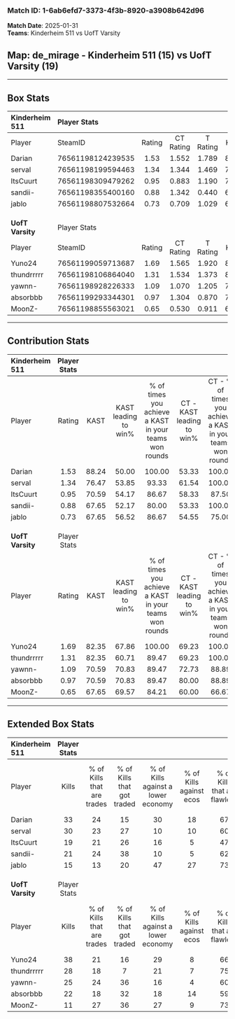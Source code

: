 ### Match ID: 1-6ab6efd7-3373-4f3b-8920-a3908b642d96  
**Match Date**: 2025-01-31  
**Teams**: Kinderheim 511 vs UofT Varsity  

## **Map**: de_mirage - Kinderheim 511 (15) vs UofT Varsity (19)  
---  

## Box Stats  

| **Kinderheim 511** | Player Stats      |        |           |          |       |       |       |         |        |      |     |
| :- | :- | :-: | :-: | :-: | :-: | :-: | :-: | :-: | :-: | :-: | :-: |
| Player             | SteamID           | Rating | CT Rating | T Rating | KAST  |  ADR  | Kills | Assists | Deaths | K/D  | HS% |
| Darian             | 76561198124239535 |  1.53  |   1.552   |  1.789   | 88.24 | 102.1 |  33   |    6    |   23   | 1.43 | 69  |
| serval             | 76561198199594463 |  1.34  |   1.344   |  1.469   | 76.47 | 96.9  |  30   |    8    |   24   | 1.25 | 30  |
| ItsCuurt           | 76561198309479262 |  0.95  |   0.883   |  1.190   | 70.59 | 66.2  |  19   |   12    |   23   | 0.83 | 47  |
| sandii-            | 76561198355400160 |  0.88  |   1.342   |  0.440   | 67.65 | 67.6  |  21   |    6    |   28   | 0.75 | 47  |
| jablo              | 76561198807532664 |  0.73  |   0.709   |  1.029   | 67.65 | 54.6  |  15   |    9    |   26   | 0.58 | 53  |
|                    |                   |        |           |          |       |       |       |         |        |      |     |
|                    |                   |        |           |          |       |       |       |         |        |      |     |
|                    |                   |        |           |          |       |       |       |         |        |      |     |
| **UofT Varsity**   | Player Stats      |        |           |          |       |       |       |         |        |      |     |
| Player             | SteamID           | Rating | CT Rating | T Rating | KAST  |  ADR  | Kills | Assists | Deaths | K/D  | HS% |
| Yuno24             | 76561199059713687 |  1.69  |   1.565   |  1.920   | 82.35 | 115.0 |  38   |   12    |   22   | 1.73 | 44  |
| thundrrrrr         | 76561198106864040 |  1.31  |   1.534   |  1.373   | 82.35 | 80.6  |  28   |    7    |   22   | 1.27 | 35  |
| yawnn-             | 76561198928226333 |  1.09  |   1.070   |  1.205   | 70.59 | 74.4  |  25   |    7    |   24   | 1.04 | 68  |
| absorbbb           | 76561199293344301 |  0.97  |   1.304   |  0.870   | 70.59 | 70.1  |  22   |   12    |   27   | 0.81 | 36  |
| MoonZ-             | 76561198855563021 |  0.65  |   0.530   |  0.911   | 67.65 | 48.4  |  11   |    8    |   23   | 0.48 | 45  |
---  

## Contribution Stats  

| **Kinderheim 511** | Player Stats |       |                      |                                                        |                           |                                                             |                          |                                                            |
| :- | :-: | :-: | :-: | :-: | :-: | :-: | :-: | :-: |
| Player             |    Rating    | KAST  | KAST leading to win% | % of times you achieve a KAST in your teams won rounds | CT - KAST leading to win% | CT - % of times you achieve a KAST in your teams won rounds | T - KAST leading to win% | T - % of times you achieve a KAST in your teams won rounds |
| Darian             |     1.53     | 88.24 |        50.00         |                         100.00                         |           53.33           |                           100.00                            |          46.67           |                           100.00                           |
| serval             |     1.34     | 76.47 |        53.85         |                         93.33                          |           61.54           |                           100.00                            |          46.15           |                           85.71                            |
| ItsCuurt           |     0.95     | 70.59 |        54.17         |                         86.67                          |           58.33           |                            87.50                            |          50.00           |                           85.71                            |
| sandii-            |     0.88     | 67.65 |        52.17         |                         80.00                          |           53.33           |                           100.00                            |          50.00           |                           57.14                            |
| jablo              |     0.73     | 67.65 |        56.52         |                         86.67                          |           54.55           |                            75.00                            |          58.33           |                           100.00                           |
|                    |              |       |                      |                                                        |                           |                                                             |                          |                                                            |
|                    |              |       |                      |                                                        |                           |                                                             |                          |                                                            |
|                    |              |       |                      |                                                        |                           |                                                             |                          |                                                            |
| **UofT Varsity**   | Player Stats |       |                      |                                                        |                           |                                                             |                          |                                                            |
| Player             |    Rating    | KAST  | KAST leading to win% | % of times you achieve a KAST in your teams won rounds | CT - KAST leading to win% | CT - % of times you achieve a KAST in your teams won rounds | T - KAST leading to win% | T - % of times you achieve a KAST in your teams won rounds |
| Yuno24             |     1.69     | 82.35 |        67.86         |                         100.00                         |           69.23           |                           100.00                            |          66.67           |                           100.00                           |
| thundrrrrr         |     1.31     | 82.35 |        60.71         |                         89.47                          |           69.23           |                           100.00                            |          53.33           |                           80.00                            |
| yawnn-             |     1.09     | 70.59 |        70.83         |                         89.47                          |           72.73           |                            88.89                            |          69.23           |                           90.00                            |
| absorbbb           |     0.97     | 70.59 |        70.83         |                         89.47                          |           80.00           |                            88.89                            |          64.29           |                           90.00                            |
| MoonZ-             |     0.65     | 67.65 |        69.57         |                         84.21                          |           60.00           |                            66.67                            |          76.92           |                           100.00                           |
---  

## Extended Box Stats  

| **Kinderheim 511** | Player Stats |                            |                            |                                    |                         |                              |                                 |        |                             |                                     |                          |                               |                            |
| :- | :-: | :-: | :-: | :-: | :-: | :-: | :-: | :-: | :-: | :-: | :-: | :-: | :-: |
| Player             |    Kills     | % of Kills that are trades | % of Kills that got traded | % of Kills against a lower economy | % of Kills against ecos | % of Kills that are flawless | % of Kills that are close duels | Deaths | % of Deaths that get traded | % of Deaths against a lower economy | % of Deaths against ecos | % of Deaths that are flawless | % of Deaths that are close |
| Darian             |      33      |             24             |             15             |                 30                 |           18            |              67              |                6                |   23   |             35              |                 13                  |            4             |              61               |             4              |
| serval             |      30      |             23             |             27             |                 10                 |           10            |              60              |                0                |   24   |             17              |                 13                  |            0             |              75               |             13             |
| ItsCuurt           |      19      |             21             |             26             |                 16                 |            5            |              47              |                5                |   23   |             26              |                 13                  |            4             |              78               |             9              |
| sandii-            |      21      |             24             |             38             |                 10                 |            5            |              62              |                0                |   28   |              7              |                 14                  |            4             |              50               |             4              |
| jablo              |      15      |             13             |             20             |                 47                 |           27            |              73              |               20                |   26   |             31              |                  8                  |            0             |              73               |             4              |
|                    |              |                            |                            |                                    |                         |                              |                                 |        |                             |                                     |                          |                               |                            |
|                    |              |                            |                            |                                    |                         |                              |                                 |        |                             |                                     |                          |                               |                            |
|                    |              |                            |                            |                                    |                         |                              |                                 |        |                             |                                     |                          |                               |                            |
| **UofT Varsity**   | Player Stats |                            |                            |                                    |                         |                              |                                 |        |                             |                                     |                          |                               |                            |
| Player             |    Kills     | % of Kills that are trades | % of Kills that got traded | % of Kills against a lower economy | % of Kills against ecos | % of Kills that are flawless | % of Kills that are close duels | Deaths | % of Deaths that get traded | % of Deaths against a lower economy | % of Deaths against ecos | % of Deaths that are flawless | % of Deaths that are close |
| Yuno24             |      38      |             21             |             16             |                 29                 |            8            |              66              |                5                |   22   |             23              |                 23                  |            5             |              64               |             14             |
| thundrrrrr         |      28      |             18             |             7              |                 21                 |            7            |              75              |                4                |   22   |             41              |                 23                  |            5             |              68               |             0              |
| yawnn-             |      25      |             24             |             36             |                 16                 |            4            |              60              |                4                |   24   |             17              |                 21                  |            0             |              63               |             0              |
| absorbbb           |      22      |             18             |             32             |                 18                 |           14            |              59              |               14                |   27   |             22              |                 22                  |            4             |              56               |             4              |
| MoonZ-             |      11      |             27             |             36             |                 27                 |            9            |              73              |                9                |   23   |             22              |                 22                  |            4             |              70               |             9              |
